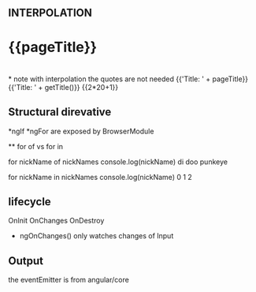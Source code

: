 ## INTERPOLATION

<h1>{{pageTitle}}</h1>
<h1 innerText={{pageTitl}}></h1>  * note with interpolation the quotes are not needed
{{'Title: ' + pageTitle}}
{{'Title: ' + getTitle()}}
{{2*20+1}}

## Structural direvative

*ngIf *ngFor are exposed by BrowserModule

** for of vs for in

for nickName of nickNames
console.log(nickName)
di doo punkeye

for nickName in nickNames
console.log(nickName)
0 1 2

## lifecycle

OnInit
OnChanges
OnDestroy

* ngOnChanges() only watches changes of Input

## Output
the eventEmitter is from angular/core